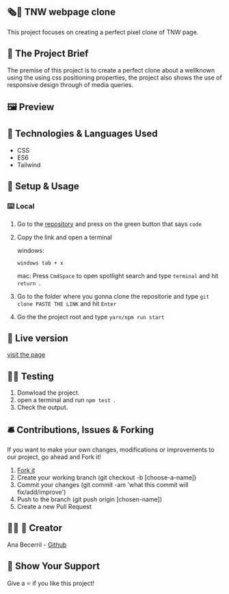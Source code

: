 ## 🗞️📰 TNW webpage clone

This project focuses on creating a perfect pixel clone of TNW page.

## 🧮 The Project Brief

The premise of this project is to create a perfect clone about a wellknown using the using css positioning properties, the project also shows the use of responsive design through of media queries.

## 🖼️ Preview

## 🧬 Technologies & Languages Used
- CSS
- ES6
- Tailwind

## 🔰 Setup & Usage

### ⌨️ Local 

1. Go to the [repository](https://github.com/Ana-Becerril/tnw-webpage-clone) and press on the green button that says ```code```
2. Copy the link and open a terminal 

    windows:

    ```windows tab + x ```

    mac: Press ```CmdSpace``` to open spotlight search and type ```terminal``` and hit ```return ```.


3. Go to the folder where you gonna clone the repositorie and type ```git clone PASTE THE LINK``` and hit ```Enter ```

4. Go the the project root and type ``` yarn/npm run start ```

## 🚀 Live version
[visit the page](https://the-next-web-responsive-design.netlify.app/)


## 🧫🔬 Testing

1. Donwload the project.
2. open a terminal and run ```npm test ```.
3. Check the output.
## 🛎️ Contributions, Issues & Forking

If you want to make your own changes, modifications or improvements to our project, go ahead and Fork it!
1. [Fork it](https://github.com/Ana-Becerril/tnw-webpage-clone/fork)
2. Create your working branch (git checkout -b [choose-a-name])
3. Commit your changes (git commit -am 'what this commit will fix/add/improve')
4. Push to the branch (git push origin [chosen-name])
5. Create a new Pull Request

## 👩‍💻 🦄 Creator

Ana Becerril - [Github](https://github.com/Ana-Becerril)

## 💚 Show Your Support

Give a ⭐️ if you like this project!
